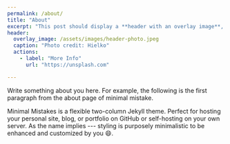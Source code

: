 ```yaml
---
permalink: /about/
title: "About"
excerpt: "This post should display a **header with an overlay image**, if the theme supports it."
header:
  overlay_image: /assets/images/header-photo.jpeg
  caption: "Photo credit: Hielko"
  actions:
    - label: "More Info"
      url: "https://unsplash.com"

---
```


Write something about you here. For example, the following is the first paragraph from the about page of minimal mistake.

Minimal Mistakes is a flexible two-column Jekyll theme. Perfect for hosting your personal site, blog, or portfolio on GitHub or self-hosting on your own server. As the name implies --- styling is purposely minimalistic to be enhanced and customized by you :smile:.
